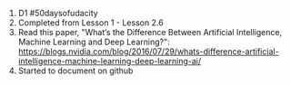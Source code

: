 1. D1 #50daysofudacity 
2. Completed from Lesson 1 - Lesson 2.6
3. Read this paper, "What’s the Difference Between Artificial Intelligence, Machine Learning and Deep Learning?": https://blogs.nvidia.com/blog/2016/07/29/whats-difference-artificial-intelligence-machine-learning-deep-learning-ai/
4. Started to document on github
